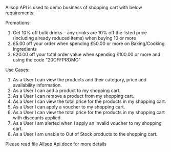 Allsop API is used to demo business of shopping cart with below requirements:

Promotions:
1. Get 10% off bulk drinks – any drinks are 10% off the listed price (including already reduced 
items) when buying 10 or more
2. £5.00 off your order when spending £50.00 or more on Baking/Cooking Ingredients
3. £20.00 off your total order value when spending £100.00 or more and using the code "20OFFPROMO"

Use Cases:
1. As a User I can view the products and their category, price and availability information.
2. As a User I can add a product to my shopping cart.
3. As a User I can remove a product from my shopping cart.
4. As a User I can view the total price for the products in my shopping cart.
5. As a User I can apply a voucher to my shopping cart.
6. As a User I can view the total price for the products in my shopping cart with discounts 
applied.
7. As a User I am alerted when I apply an invalid voucher to my shopping cart.
8. As a User I am unable to Out of Stock products to the shopping cart.

Please read file Allsop Api.docx for more details
